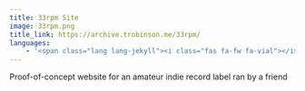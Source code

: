 ```yaml
---
title: 33rpm Site
image: 33rpm.png
title_link: https://archive.trobinson.me/33rpm/
languages:
    - '<span class="lang lang-jekyll"><i class="fas fa-fw fa-vial"></i> jekyll</span>'
---
```


Proof-of-concept website for an amateur indie record label ran by a friend